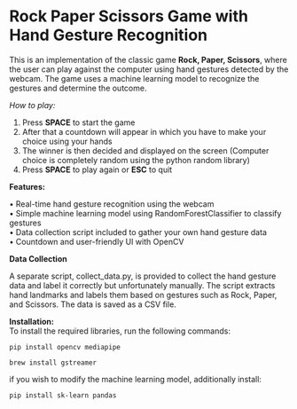 # Rock Paper Scissors Game with Hand Gesture Recognition

This is an implementation of the classic game **Rock, Paper, Scissors**, where the user can play against the computer using hand gestures detected by the webcam. The game uses a machine learning model to recognize the gestures and determine the outcome.  

*How to play:*

1.  Press **SPACE** to start the game  
2.  After that a countdown will appear in which you have to make your choice using your hands  
3.  The winner is then decided and displayed on the screen (Computer choice is completely random using the python random library)  
4.  Press **SPACE** to play again or **ESC** to quit  

**Features:**  

•	Real-time hand gesture recognition using the webcam  
•	Simple machine learning model using RandomForestClassifier to classify gestures  
•	Data collection script included to gather your own hand gesture data  
•	Countdown and user-friendly UI with OpenCV  

**Data Collection**  

A separate script, collect_data.py, is provided to collect the hand gesture data and label it correctly but unfortunately manually. The script extracts hand landmarks and labels them based on gestures such as Rock, Paper, and Scissors. The data is saved as a CSV file.  

**Installation:**  
To install the required libraries, run the following commands:
```
pip install opencv mediapipe
```

```
brew install gstreamer
```

if you wish to modify the machine learning model, additionally install:
```
pip install sk-learn pandas
```